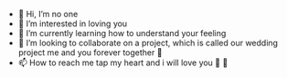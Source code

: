 - 👋 Hi, I’m no one
- 👀 I’m interested in loving you
- 🌱 I’m currently learning how to understand your feeling
- 💞️ I’m looking to collaborate on a project, which is called our wedding project me and you forever together :heartbeat:
- 📫 How to reach me tap my heart and i will love you :smiling_face_with_three_hearts: :sparkling_heart:	

<!---
amfongithub/amfongithub is a ✨ special ✨ repository because its `README.md` (this file) appears on your GitHub profile.
You can click the Preview link to take a look at your changes.
--->
